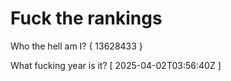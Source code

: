 # Fuck the rankings

Who the hell am I?
{ 13628433 }

What fucking year is it?
[ 2025-04-02T03:56:40Z ]
